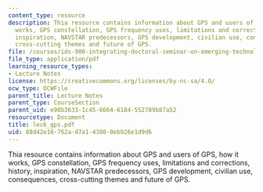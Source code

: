 ```yaml
---
content_type: resource
description: Thia resource contains information about GPS and users of GPS, how it
  works, GPS constellation, GPS frequency uses, limitations and corrections, history,
  inspiration, NAVSTAR predecessors, GPS development, civilian use, consequences,
  cross-cutting themes and future of GPS.
file: /courses/ids-900-integrating-doctoral-seminar-on-emerging-technologies-fall-2005/88d42e16762ad7a143800eb926e1d9d6_lec6_gps.pdf
file_type: application/pdf
learning_resource_types:
- Lecture Notes
license: https://creativecommons.org/licenses/by-nc-sa/4.0/
ocw_type: OCWFile
parent_title: Lecture Notes
parent_type: CourseSection
parent_uid: e98b3633-1c45-6664-6184-552789b87a52
resourcetype: Document
title: lec6_gps.pdf
uid: 88d42e16-762a-d7a1-4380-0eb926e1d9d6
---
```

Thia resource contains information about GPS and users of GPS, how it works, GPS constellation, GPS frequency uses, limitations and corrections, history, inspiration, NAVSTAR predecessors, GPS development, civilian use, consequences, cross-cutting themes and future of GPS.
